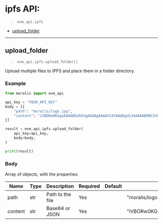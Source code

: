 # ipfs API:

> `evm_api.ipfs`

- [upload_folder](#upload_folder)


---
## upload_folder

> `evm_api.ipfs.upload_folder()`

Upload multiple files to IPFS and place them in a folder directory.


### Example
```python
from moralis import evm_api

api_key = "YOUR_API_KEY"
body = [{
    "path": "moralis/logo.jpg", 
    "content": "iVBORw0KGgoAAAANSUhEUgAAABgAAAAYCAYAAADgdz34AAAABHNCSVQICAgIfAhkiAAAAAlwSFlzAAAApgAAAKYB3X3", 
}]

result = evm_api.ipfs.upload_folder(
    api_key=api_key,
    body=body,
)

print(result)

```

### Body
Array of objects, with the properties:

| Name | Type | Description | Required | Default | Example |
|------|------|-------------|----------|---------|---------|
| path | str | Path to the file | Yes |  | "moralis/logo.jpg" |
| content | str | Base64 or JSON | Yes |  | "iVBORw0KGgoAAAANSUhEUgAAABgAAAAYCAYAAADgdz34AAAABHNCSVQICAgIfAhkiAAAAAlwSFlzAAAApgAAAKYB3X3" |




